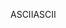 <span data-ttu-id="cecbc-101">ASCII</span><span class="sxs-lookup"><span data-stu-id="cecbc-101">ASCII</span></span>